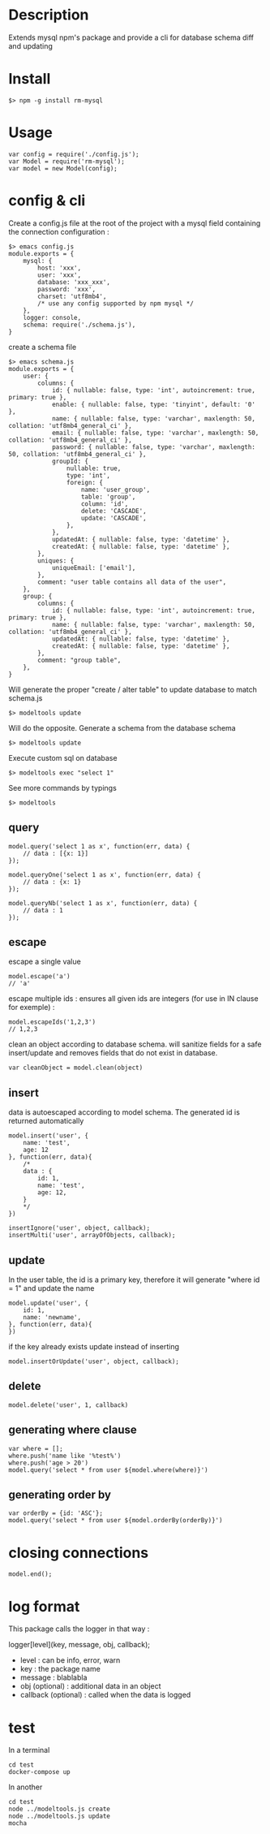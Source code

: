 # Description

Extends mysql npm's package and provide a cli for database schema diff and updating

# Install

    $> npm -g install rm-mysql

# Usage

    var config = require('./config.js');
    var Model = require('rm-mysql');
    var model = new Model(config);

# config & cli

Create a config.js file at the root of the project with a mysql field containing the connection configuration :

    $> emacs config.js
    module.exports = {
        mysql: {
            host: 'xxx',
            user: 'xxx',
            database: 'xxx_xxx',
            password: 'xxx',
            charset: 'utf8mb4',
            /* use any config supported by npm mysql */
        },
        logger: console,
        schema: require('./schema.js'),
    }

create a schema file

    $> emacs schema.js
    module.exports = {
        user: {
            columns: {
                id: { nullable: false, type: 'int', autoincrement: true, primary: true },
                enable: { nullable: false, type: 'tinyint', default: '0' },
                name: { nullable: false, type: 'varchar', maxlength: 50, collation: 'utf8mb4_general_ci' },
                email: { nullable: false, type: 'varchar', maxlength: 50, collation: 'utf8mb4_general_ci' },
                password: { nullable: false, type: 'varchar', maxlength: 50, collation: 'utf8mb4_general_ci' },
                groupId: {
                    nullable: true,
                    type: 'int',
                    foreign: {
                        name: 'user_group',
                        table: 'group',
                        column: 'id',
                        delete: 'CASCADE',
                        update: 'CASCADE',
                    },
                },
                updatedAt: { nullable: false, type: 'datetime' },
                createdAt: { nullable: false, type: 'datetime' },
            },
            uniques: {
                uniqueEmail: ['email'],
            },
            comment: "user table contains all data of the user",
        },
        group: {
            columns: {
                id: { nullable: false, type: 'int', autoincrement: true, primary: true },
                name: { nullable: false, type: 'varchar', maxlength: 50, collation: 'utf8mb4_general_ci' },
                updatedAt: { nullable: false, type: 'datetime' },
                createdAt: { nullable: false, type: 'datetime' },
            },
            comment: "group table",
        },
    }

Will generate the proper "create / alter table" to update database to match schema.js

    $> modeltools update

Will do the opposite. Generate a schema from the database schema

    $> modeltools update

Execute custom sql on database

    $> modeltools exec "select 1"

See more commands by typings

    $> modeltools

## query

    model.query('select 1 as x', function(err, data) {
        // data : [{x: 1}]
    });

    model.queryOne('select 1 as x', function(err, data) {
        // data : {x: 1}
    });

    model.queryNb('select 1 as x', function(err, data) {
        // data : 1
    });

## escape

escape a single value

    model.escape('a')
    // 'a'

escape multiple ids : ensures all given ids are integers (for use in IN clause for exemple) :

    model.escapeIds('1,2,3')
    // 1,2,3

clean an object according to database schema. will sanitize fields for a safe insert/update and removes fields that do not exist in database.

    var cleanObject = model.clean(object)

## insert

data is autoescaped according to model schema.
The generated id is returned automatically

    model.insert('user', {
        name: 'test',
        age: 12
    }, function(err, data){
        /*
        data : {
            id: 1,
            name: 'test',
            age: 12,
        }
        */
    })

    insertIgnore('user', object, callback);
    insertMulti('user', arrayOfObjects, callback);

## update

In the user table, the id is a primary key, therefore it will generate "where id = 1" and update the name

    model.update('user', {
        id: 1,
        name: 'newname',
    }, function(err, data){
    })

if the key already exists update instead of inserting

    model.insertOrUpdate('user', object, callback);

## delete

    model.delete('user', 1, callback)

## generating where clause

    var where = [];
    where.push('name like '%test%')
    where.push('age > 20')
    model.query('select * from user ${model.where(where)}')

## generating order by

    var orderBy = {id: 'ASC'};
    model.query('select * from user ${model.orderBy(orderBy)}')

# closing connections

    model.end();

# log format

This package calls the logger in that way :

logger[level](key, message, obj, callback);

-   level : can be info, error, warn
-   key : the package name
-   message : blablabla
-   obj (optional) : additional data in an object
-   callback (optional) : called when the data is logged

# test

In a terminal

    cd test
    docker-compose up

In another

    cd test
    node ../modeltools.js create
    node ../modeltools.js update
    mocha
